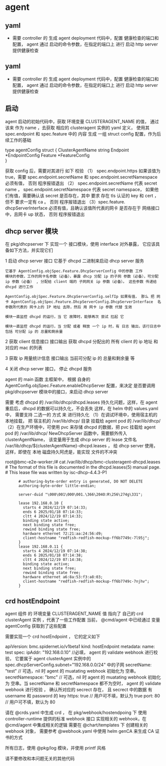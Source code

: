# agent

## yaml

- 需要 controller 的 生成 agent deployment 代码中，配置 健康检查的端口和配置， agent 通过 启动的命令参数，在指定的端口上 进行 启动 http server 提供健康检查


## yaml

- 需要 controller 的 生成 agent deployment 代码中，配置 健康检查的端口和配置， agent 通过 启动的命令参数，在指定的端口上 进行 启动 http server 提供健康检查


## 启动

agent 启动的初始代码中，获取 环境变量 CLUSTERAGENT_NAME 的值， 通过该来 作为 name ，去获取 相应的 clusteragent 实例的 yaml 定义， 使用其 spec.endpoint 和 spec.feature 中的 内容 生成 一组 struct config 配置，作为后续工作的基础

type agentConfig struct {
  ClusterAgentName string
  Endpoint         *EndpointConfig
  Feature          *FeatureConfig      
}

获取 config 后，需要对其进行 如下 校验
（1） spec.endpoint.https 如果该值为 true，需要 spec.endpoint.secretName 和 spec.endpoint.secretNamespace 必须有值， 否则 程序报错退出
（2） spec.endpoint.secretName 代表 secret name ， spec.endpoint.secretNamespace 代表 secret namespace， 如果他们有值，需要确认该 secret 是否存在，其中 要求 存在 tls 认证的 key 和 cert ，但不 要求一定有 ca   。  否则 程序报错退出
（3）spec.feature. dhcpServerInterface 必须有值，且确认该值所代表的网卡  是否存在于 网络接口中，且网卡 up 状态， 否则 程序报错退出


## dhcp server 模块

在 pkg/dhcpserver 下 实现一个 接口模块，使用 interface 对外暴露，  它应该具备如下方法，并实现它们

1 启动 dhcp server 接口
    它基于 dhcpd 二进制来启动 dhcp server 服务

    它基于 AgentConfig.objSpec.Feature.DhcpServerConfig 中的参数 工作
    模块的参数，工作的网卡名参数（必备），暴露 dhcp 分配 ip 的子网 参数（必备），可分配 ip 参数（必备） , 分配给 client 端的 子网网关 ip 参数（必备）。 这些参数 传递给 dhcpd 进行工作
    
    AgentConfig.objSpec.Feature.DhcpServerConfig.selfIp 如果有值， 那么 把 网卡 AgentConfig.objSpec.Feature.DhcpServerConfig.DhcpServerInterface  名参数所代表的 网卡上的 IP 地址 去除，然后 用 网卡 ip 参数 代替 生效

    模块一直监控 dhcpd 的运行，当 它 故障时，能够再次 尝试 拉起 它 

    模块一直监控 dhcpd 的运行，当 分配 或者 释放 一个 ip 时，有 日志 输出，该行日志中 包括 可分配 ip 的 总量和剩余量


2 获取 client 信息接口 
   接口输出 获取 dhcpd 分配出的 所有 client 的 ip 地址 和 对应的 mac 的列表

3 获取 ip 用量统计信息
   接口输出 当前可分配 ip 的 总量和剩余量 等

4 关闭 dhcp server 接口， 停止 dhcpd 服务


agent 的  main 函数 主框架中， 根据 自身的AgentConfig.objSpec.Feature.enableDhcpServer 配置，来决定 是否要调用 pkg/dhcpserver 模块中的接口，来启动 dhcp server


需要 考虑 dhcpd 的 /var/lib/dhcp/dhcpd.leases 持久化问题，这样，在 agent 重启后，dhcpd 的数据可以持久化，不会丢失
这样，在 helm 中的 values.yaml 中， 需要支持 二选一的 方式 来 进行持久化 
（1）在调试环境中，使用宿主机的 本地挂载， 把 宿主机的 /var/lib/dhcp/ 目录 挂载给 agent pod  的 /var/lib/dhcp/ 
（2）在生产环境中，可使用 pvc 来存储 dhcpd 的数据，把 pvc 挂载给 agent pod 的 /var/lib/dhcp/
    NewDhcpServer 函数中，需要额外传入  clusterAgentName， 该变量用于生成 dhcp server 的 lease  文件名 /var/lib/dhcp/${clusterAgentName}-dhcpd.leases ， 给 dhcp server 使用， 这样，即使在 本地 磁盘持久阿虎是，能实现 文件的不冲突 
    
    
root@bmc-e2e-worker:/# cat /var/lib/dhcp/bmc-clusteragent-dhcpd.leases
          # The format of this file is documented in the dhcpd.leases(5) manual page.
          # This lease file was written by isc-dhcp-4.4.3-P1

          # authoring-byte-order entry is generated, DO NOT DELETE
          authoring-byte-order little-endian;

          server-duid "\000\001\000\001.\366\204O:R\256\274g\331";

          lease 192.168.0.10 {
            starts 4 2024/12/19 07:14:33;
            ends 6 2025/01/18 07:14:33;
            cltt 4 2024/12/19 07:14:33;
            binding state active;
            next binding state free;
            rewind binding state free;
            hardware ethernet 72:21:aa:24:56:d9;
            client-hostname "redfish-redfish-mockup-ff6b7749c-7l95j";
          }
          lease 192.168.0.11 {
            starts 4 2024/12/19 07:14:38;
            ends 6 2025/01/18 07:14:38;
            cltt 4 2024/12/19 07:14:38;
            binding state active;
            next binding state free;
            rewind binding state free;
            hardware ethernet a6:8a:53:f3:a8:03;
            client-hostname "redfish-redfish-mockup-ff6b7749c-7njhv";
          }

## crd hostEndpoint

agent 组件 的 环境变量 CLUSTERAGENT_NAME 值 指向了 自己的  crd clusterAgent 实例 ，代表了一些工作配置
当前，  @cmd/agent 中已经通过 变量 agentConfig 获取到了这些配置 

需要实现一个 crd hostEndpoint ， 它的定义如下

apiVersion: bmc.spidernet.io/v1beta1
kind: hostEndpoint
metadata:
  name: test
spec:
  ipAddr: "192.168.0.10" //必填， agent 的 validate webhook 进行校验， 它要属于 agent clusterAgent 实例中的 spec.dhcpServerConfig.subnet="192.168.0.0/24"   中的子网
  secretName: "test" // 可选，nil 时 agent 的 muatating webhook 初始化为 空串。 
  secretNamespace: "bmc" // 可选，nil 时 agent 的 muatating webhook 初始化为 空串。当 secretName 和 secretNamespace 都不为空时， agent 的 validate webhook 进行校验 ， 确认所对应的 secrect 存在， 且 secrect 中的数据 有 username 和 password 的 key
  https: true // 用户可不填，默认为 true
  port: 80  // 用户可不填，默认为 80

请在 @crds.yaml 中生成 crd ， 在 pkg/webhook/hostendpoing 下 使用 controller-runtime 提供的标准 webhook 接口 实现相关的 webhook，在 @cmd/agent 中集成相关的逻辑
需要在 @chart/templates  下 创建相关的 webhook 对象，  需要参考 @webhook.yaml  中使用 helm genCA 来生成 CA 证书的方式

所有日志，使用 @pkg/log  模块，并使用 printf 风格

请不要修改和本问题无关的其他代码
